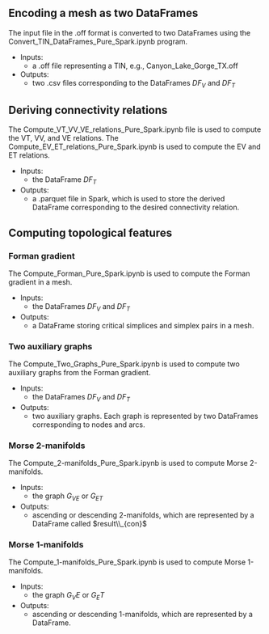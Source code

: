 ## Encoding a mesh as two DataFrames

The input file in the .off format is converted to two DataFrames using the Convert_TIN_DataFrames_Pure_Spark.ipynb program.
* Inputs:
  - a .off file representing a TIN, e.g., Canyon_Lake_Gorge_TX.off
* Outputs:
  - two .csv files corresponding to the DataFrames $DF_V$ and $DF_T$


## Deriving connectivity relations
The Compute_VT_VV_VE_relations_Pure_Spark.ipynb file is used to compute the VT, VV, and VE relations. The Compute_EV_ET_relations_Pure_Spark.ipynb is used to compute the EV and ET relations.
* Inputs:
  - the DataFrame $DF_T$
* Outputs:
  - a .parquet file in Spark, which is used to store the derived DataFrame corresponding to the desired connectivity relation.

## Computing topological features

### Forman gradient
The Compute_Forman_Pure_Spark.ipynb is used to compute the Forman gradient in a mesh.
* Inputs:
  - the DataFrames $DF_V$ and $DF_T$
* Outputs:
  - a DataFrame storing critical simplices and simplex pairs in a mesh.
 
### Two auxiliary graphs 
The Compute_Two_Graphs_Pure_Spark.ipynb is used to compute two auxiliary graphs from the Forman gradient.
* Inputs:
  - the DataFrames $DF_V$ and $DF_T$
* Outputs:
  - two auxiliary graphs. Each graph is represented by two DataFrames corresponding to nodes and arcs.

### Morse 2-manifolds
The Compute_2-manifolds_Pure_Spark.ipynb is used to compute Morse 2-manifolds.
* Inputs:
  - the graph $G_{VE}$ or $G_{ET}$
* Outputs:
  - ascending or descending 2-manifolds, which are represented by a DataFrame called $result\\_{con}$

### Morse 1-manifolds
The Compute_1-manifolds_Pure_Spark.ipynb is used to compute Morse 1-manifolds.
* Inputs:
  - the graph $G_VE$ or $G_ET$
* Outputs:
  - ascending or descending 1-manifolds, which are represented by a DataFrame.

